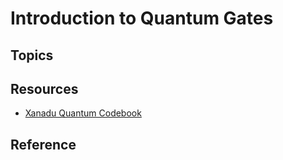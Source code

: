 # Introduction to Quantum Gates



## Topics


 
## Resources

 - [Xanadu Quantum Codebook](https://codebook.xanadu.ai/)


## Reference



